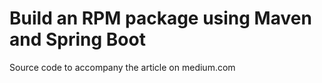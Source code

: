 # Build an RPM package using Maven and Spring Boot

Source code to accompany the article on medium.com